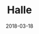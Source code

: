 ---
layout: default
title: Halle
date: 2018-03-18
description: WordPress theme
permalink: /halle
---